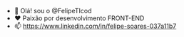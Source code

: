- 👋 Olá! sou o @FelipeTIcod
- ❤️ Paixão por desenvolvimento FRONT-END
- 📫 https://www.linkedin.com/in/felipe-soares-037a11b7

